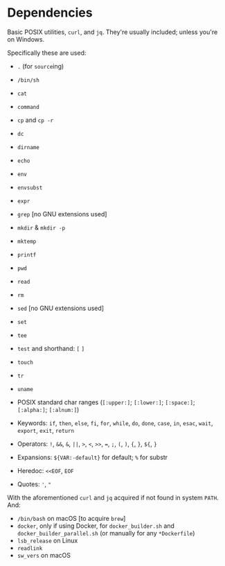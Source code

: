 Dependencies
============

Basic POSIX utilities, `curl`, and `jq`. They're usually included; unless you're on Windows.

Specifically these are used:

  - `.` (for `source`ing)
  - `/bin/sh`
  - `cat`
  - `command`
  - `cp` and `cp -r`
  - `dc`
  - `dirname`
  - `echo`
  - `env`
  - `envsubst`
  - `expr`
  - `grep` [no GNU extensions used]
  - `mkdir` & `mkdir -p`
  - `mktemp`
  - `printf`
  - `pwd`
  - `read`
  - `rm`
  - `sed` [no GNU extensions used]
  - `set`
  - `tee`
  - `test` and shorthand: `[` `]`
  - `touch`
  - `tr`
  - `uname`

  - POSIX standard char ranges (`[:upper:]`; `[:lower:]`; `[:space:]`; `[:alpha:]`; `[:alnum:]`)
  - Keywords: `if`, `then`, `else`, `fi`, `for`, `while`, `do`, `done`, `case`, `in`, `esac`, `wait`, `export`, `exit`, `return`
  - Operators: `!`, `&&`, `&`, `||`, `>`, `<`, `>>`, `=`, `;`, `(`, `)`, `{`, `}`, `${`, `}`
  - Expansions: `${VAR:-default}` for default; `%` for substr
  - Heredoc: `<<EOF`, `EOF`
  - Quotes: `'`, `"`

With the aforementioned `curl` and `jq` acquired if not found in system `PATH`. And:

  - `/bin/bash` on macOS [to acquire `brew`]
  - `docker`, only if using Docker, for `docker_builder.sh` and `docker_builder_parallel.sh` (or manually for any `*Dockerfile`)
  - `lsb_release` on Linux
  - `readlink`
  - `sw_vers` on macOS
